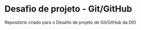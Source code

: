 # Desafio de projeto - Git/GitHub
Repositório criado para o Desafio de projeto de Git/GitHub da DIO
